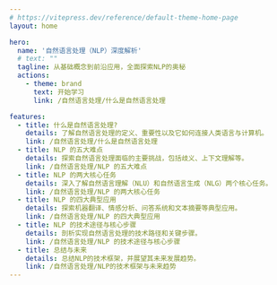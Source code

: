 ```yaml
---
# https://vitepress.dev/reference/default-theme-home-page
layout: home

hero:
  name: '自然语言处理（NLP）深度解析'
  # text: ""
  tagline: 从基础概念到前沿应用，全面探索NLP的奥秘
  actions:
    - theme: brand
      text: 开始学习
      link: /自然语言处理/什么是自然语言处理

features:
  - title: 什么是自然语言处理?
    details: 了解自然语言处理的定义、重要性以及它如何连接人类语言与计算机。
    link: /自然语言处理/什么是自然语言处理
  - title: NLP 的五大难点
    details: 探索自然语言处理面临的主要挑战，包括歧义、上下文理解等。
    link: /自然语言处理/NLP 的五大难点
  - title: NLP 的两大核心任务
    details: 深入了解自然语言理解（NLU）和自然语言生成（NLG）两个核心任务。
    link: /自然语言处理/NLP 的两大核心任务
  - title: NLP 的四大典型应用
    details: 探索机器翻译、情感分析、问答系统和文本摘要等典型应用。
    link: /自然语言处理/NLP 的四大典型应用
  - title: NLP 的技术途径与核心步骤
    details: 剖析实现自然语言处理的技术路径和关键步骤。
    link: /自然语言处理/NLP 的技术途径与核心步骤
  - title: 总结与未来
    details: 总结NLP的技术框架，并展望其未来发展趋势。
    link: /自然语言处理/NLP的技术框架与未来趋势
---
```

